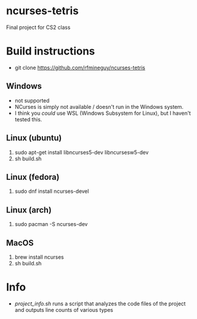 # ncurses-tetris
Final project for CS2 class


# Build instructions
* git clone https://github.com/rfmineguy/ncurses-tetris

## Windows
* not supported
* NCurses is simply not available / doesn't run in the Windows system.
*   I think you *could* use WSL (Windows Subsystem for Linux), but I haven't tested this.

## Linux (ubuntu)
1. sudo apt-get install libncurses5-dev libncursesw5-dev
2. sh build.sh

## Linux (fedora)
1. sudo dnf install ncurses-devel

## Linux (arch)
1. sudo pacman -S ncurses-dev

## MacOS
1. brew install ncurses
2. sh build.sh


# Info
* *project_info.sh* runs a script that analyzes the code files of the project and outputs line counts of various types
